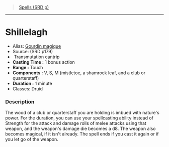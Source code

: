 ﻿> [Spells (SRD p)](srd_spells.md)

---

# Shillelagh

- Alias: [Gourdin magique](hd_spells_gourdin_magique.md)
- Source: (SRD p179)
-  Transmutation cantrip
- **Casting Time :** 1 bonus action
- **Range :** Touch
- **Components :** V, S, M (mistletoe, a shamrock leaf, and a club or quarterstaff)
- **Duration :** 1 minute
- Classes: Druid

### Description

The wood of a club or quarterstaff you are holding is imbued with nature's power. For the duration, you can use your spellcasting ability instead of Strength for the attack and damage rolls of melee attacks using that weapon, and the weapon's damage die becomes a d8. The weapon also becomes magical, if it isn't already. The spell ends if you cast it again or if you let go of the weapon.

